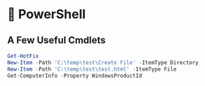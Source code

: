 # 🚀 PowerShell

## A Few Useful Cmdlets
```powershell
Get-HotFix
New-Item -Path 'C:\temp\test\Create File' -ItemType Directory
New-Item -Path 'C:\temp\test\test.html' -ItemType File
Get-ComputerInfo -Property WindowsProductId
```
